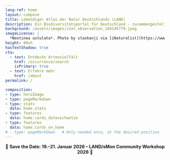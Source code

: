 ```yaml
---
lang-ref: home
layout: compose
title: Lebendiger Atlas der Natur Deutschlands (LAND)
description: Ein Biodiversitätsportal für Deutschland - zusammengestellt von NFDI4Biodiversity und gehostet von GBIF.
background: /assets/images/inat_observation_144145779.jpeg
imageLicense: |
  *Neotinea ustulata*. Photo by staskanji via [iNaturalist](https://www.inaturalist.org/observations/144145779)
height: 80vh
hasTextShadow: true
cta:
  - text: Entdecke Artenvielfalt
    href: /occurrence/search
    isPrimary: true
  - text: Erfahre mehr
    href: /about
permalink: /

composition:
- type: heroImage
- type: pageMarkdown
- type: stats
  data: home.stats
- type: features
  data: home.cards_datenschaetze
- type: features
  data: home.cards_on_home
# - type: pageMarkdown   # Only needed once, at the desired position
---
```


<div style="margin:0; padding:0; text-align:center; font-size:1em;">
  <a href="./community_und_events/community_workshop_2026" style="text-decoration:none; color:inherit;">
    🌟 <strong>Save the Date: 19.–21. Januar 2026 – LAND/sMon Community Workshop 2026</strong> 🌟
  </a>
</div>